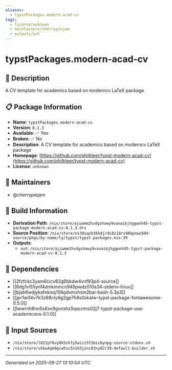 ```yaml
---
aliases:
  - typstPackages.modern-acad-cv
tags:
  - license/unknown
  - maintainers/cherrypiejam
  - outputs/out
---
```


# typstPackages.modern-acad-cv

## 📝 Description

A CV template for academics based on moderncv LaTeX package

## 📋 Package Information

- **Name**: `typstPackages.modern-acad-cv`
- **Version**: `0.1.3`
- **Available**: ✅ Yes
- **Broken**: ✅ No
- **Description**: A CV template for academics based on moderncv LaTeX package
- **Homepage**: [https://github.com/philkleer/typst-modern-acad-cv](https://github.com/philkleer/typst-modern-acad-cv)
- **License**: `unknown`
## 👥 Maintainers

- @cherrypiejam


## 🔧 Build Information

- **Derivation Path**: `/nix/store/ajiwmm2hvdgshawy9vavaibjhggwnh45-typst-package-modern-acad-cv-0.1.3.drv`
- **Source Position**: `/nix/store/ns30sqxb36k8jrds8z18rv96bpnwc60d-source/pkgs/by-name/ty/typst/typst-packages.nix:39`
- **Outputs**:
  - `out`:  `/nix/store/ajiwmm2hvdgshawy9vavaibjhggwnh45-typst-package-modern-acad-cv-0.1.3`

## 🔗 Dependencies

- [[2fzfckc3yam6cicv82g6bbdw4vnf93p4-source]]
- [[6dg1vi55ynf4dmkmmcn945pwdz010s34-stdenv-linux]]
- [[bjsb6wdjykafnkixq156qdvmxhsm2bai-bash-5.3p3]]
- [[jpr1w04v7k3z88cly6g2gp7h8s0skalw-typst-package-fontawesome-0.5.0]]
- [[lwwrnh8nn5s6xx9gvnshz5qacnms02j7-typst-package-use-academicons-0.1.0]]

## 📁 Input Sources

- `/nix/store/l622p70vy8k5sh7y5wizi5f2mic6ynpg-source-stdenv.sh`
- `/nix/store/shkw4qm9qcw5sc5n1k5jznc83ny02r39-default-builder.sh`

---
*Generated on 2025-09-27 13:10:54 UTC*
